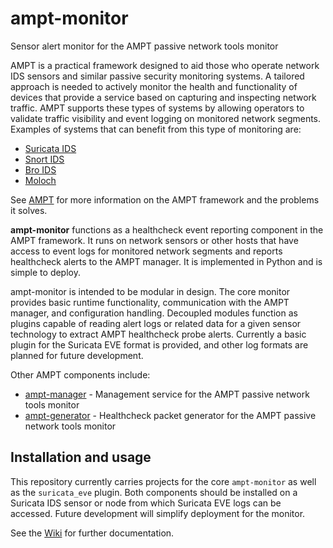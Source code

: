 # ampt-monitor

Sensor alert monitor for the AMPT passive network tools monitor 

AMPT is a practical framework designed to aid those who operate network IDS
sensors and similar passive security monitoring systems. A tailored approach
is needed to actively monitor the health and functionality of devices that
provide a service based on capturing and inspecting network traffic. AMPT
supports these types of systems by allowing operators to validate traffic
visibility and event logging on monitored network segments. Examples of
systems that can benefit from this type of monitoring are:

* [Suricata IDS][suricata]
* [Snort IDS][snort]
* [Bro IDS][bro]
* [Moloch][moloch]

See [AMPT][ampt] for more information on the AMPT framework and the problems
it solves.

**ampt-monitor** functions as a healthcheck event reporting component in the
AMPT framework. It runs on network sensors or other hosts that have access to
event logs for monitored network segments and reports healthcheck alerts to
the AMPT manager. It is implemented in Python and is simple to deploy.

ampt-monitor is intended to be modular in design. The core monitor provides
basic runtime functionality, communication with the AMPT manager, and
configuration handling. Decoupled modules function as plugins capable of
reading alert logs or related data for a given sensor technology to extract
AMPT healthcheck probe alerts. Currently a basic plugin for the Suricata
EVE format is provided, and other log formats are planned for future
development.

Other AMPT components include:

* [ampt-manager][ampt_manager] - Management service for the AMPT passive
  network tools monitor
* [ampt-generator][ampt_generator] - Healthcheck packet generator for the
  AMPT passive network tools monitor

## Installation and usage

This repository currently carries projects for the core `ampt-monitor` as well
as the `suricata_eve` plugin. Both components should be installed on a Suricata
IDS sensor or node from which Suricata EVE logs can be accessed. Future
development will simplify deployment for the monitor.

See the [Wiki][wiki] for further documentation.


[suricata]: https://suricata-ids.org/
[snort]: https://www.snort.org/
[bro]: https://www.bro.org/
[moloch]: https://github.com/aol/moloch
[ampt_manager]: https://github.com/nids-io/ampt-manager
[ampt_generator]: https://github.com/nids-io/ampt-generator
[ampt_monitor]: https://github.com/nids-io/ampt-monitor
[ampt]: https://github.com/nids-io/ampt-manager/wiki/AMPT
[wiki]: https://github.com/nids-io/ampt-monitor/wiki/

